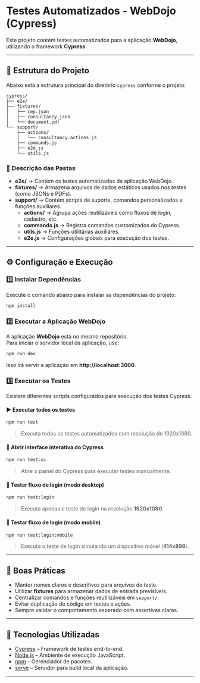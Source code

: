 # Testes Automatizados - WebDojo (Cypress)

Este projeto contém testes automatizados para a aplicação **WebDojo**, utilizando o framework **Cypress**.

---

## 📂 Estrutura do Projeto

Abaixo está a estrutura principal do diretório `cypress` conforme o projeto:

```
cypress/
├── e2e/
├── fixtures/
│   ├── cep.json
│   ├── consultancy.json
│   └── document.pdf
└── support/
    ├── actions/
    │   └── consultancy.actions.js
    ├── commands.js
    ├── e2e.js
    └── utils.js
```

### 🧩 Descrição das Pastas

- **e2e/** → Contém os testes automatizados da aplicação WebDojo.
- **fixtures/** → Armazena arquivos de dados estáticos usados nos testes (como JSONs e PDFs).
- **support/** → Contém scripts de suporte, comandos personalizados e funções auxiliares.
  - **actions/** → Agrupa ações reutilizáveis como fluxos de login, cadastro, etc.
  - **commands.js** → Registra comandos customizados do Cypress.
  - **utils.js** → Funções utilitárias auxiliares.
  - **e2e.js** → Configurações globais para execução dos testes.

---

## ⚙️ Configuração e Execução

### 1️⃣ Instalar Dependências

Execute o comando abaixo para instalar as dependências do projeto:

```bash
npm install
```

### 2️⃣ Executar a Aplicação WebDojo

A aplicação **WebDojo** está no mesmo repositório.  
Para iniciar o servidor local da aplicação, use:

```bash
npm run dev
```

Isso irá servir a aplicação em **http://localhost:3000**.

### 3️⃣ Executar os Testes

Existem diferentes scripts configurados para execução dos testes Cypress.

#### ▶️ Executar todos os testes

```bash
npm run test
```

> Executa todos os testes automatizados com resolução de 1920x1080.

#### 🧭 Abrir interface interativa do Cypress

```bash
npm run test:ui
```

> Abre o painel do Cypress para executar testes manualmente.

#### 🔐 Testar fluxo de login (modo desktop)

```bash
npm run test:login
```

> Executa apenas o teste de login na resolução **1920x1080**.

#### 📱 Testar fluxo de login (modo mobile)

```bash
npm run test:login:mobile
```

> Executa o teste de login simulando um dispositivo móvel (**414x896**).

---

## 🧪 Boas Práticas

- Manter nomes claros e descritivos para arquivos de teste.
- Utilizar **fixtures** para armazenar dados de entrada previsíveis.
- Centralizar comandos e funções reutilizáveis em `support/`.
- Evitar duplicação de código em testes e ações.
- Sempre validar o comportamento esperado com assertivas claras.

---

## 🧰 Tecnologias Utilizadas

- [Cypress](https://www.cypress.io/) – Framework de testes end-to-end.
- [Node.js](https://nodejs.org/) – Ambiente de execução JavaScript.
- [npm](https://www.npmjs.com/) – Gerenciador de pacotes.
- [serve](https://www.npmjs.com/package/serve) – Servidor para build local da aplicação.

---
